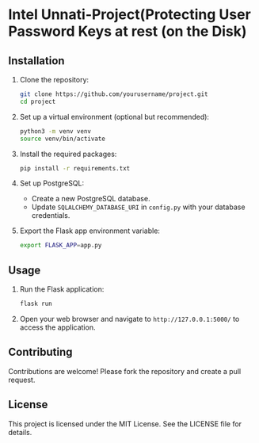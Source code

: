#  Intel Unnati-Project(Protecting User Password Keys at rest (on the Disk)



## Installation

1. Clone the repository:
    ```bash
    git clone https://github.com/yourusername/project.git
    cd project
    ```

2. Set up a virtual environment (optional but recommended):
    ```bash
    python3 -m venv venv
    source venv/bin/activate
    ```

3. Install the required packages:
    ```bash
    pip install -r requirements.txt
    ```

4. Set up PostgreSQL:
    - Create a new PostgreSQL database.
    - Update `SQLALCHEMY_DATABASE_URI` in `config.py` with your database credentials.

5. Export the Flask app environment variable:
    ```bash
    export FLASK_APP=app.py
    ```

## Usage

1. Run the Flask application:
    ```bash
    flask run
    ```

2. Open your web browser and navigate to `http://127.0.0.1:5000/` to access the application.

## Contributing

Contributions are welcome! Please fork the repository and create a pull request.

## License

This project is licensed under the MIT License. See the LICENSE file for details.
